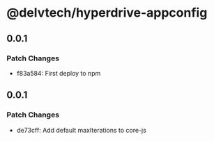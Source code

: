# @delvtech/hyperdrive-appconfig

## 0.0.1

### Patch Changes

- f83a584: First deploy to npm

## 0.0.1

### Patch Changes

- de73cff: Add default maxIterations to core-js
